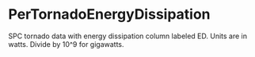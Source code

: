 # PerTornadoEnergyDissipation
SPC tornado data with energy dissipation column labeled ED. Units are in watts. Divide by 10^9 for gigawatts.
